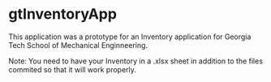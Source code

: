 # gtInventoryApp

This application was a prototype for an Inventory application for Georgia Tech School of Mechanical Enginneering.

Note: You need to have your Inventory in a .xlsx sheet in addition to the files commited so that it will work properly.
